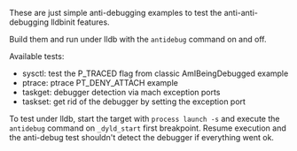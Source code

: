 These are just simple anti-debugging examples to test the anti-anti-debugging lldbinit features.

Build them and run under lldb with the `antidebug` command on and off.

Available tests:

* sysctl: test the P_TRACED flag from classic AmIBeingDebugged example
* ptrace: ptrace PT_DENY_ATTACH example
* taskget: debugger detection via mach exception ports
* taskset: get rid of the debugger by setting the exception port

To test under lldb, start the target with `process launch -s` and execute the `antidebug` command on `_dyld_start` first breakpoint.
Resume execution and the anti-debug test shouldn't detect the debugger if everything went ok.
